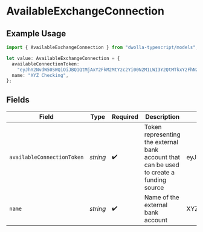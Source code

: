 # AvailableExchangeConnection

## Example Usage

```typescript
import { AvailableExchangeConnection } from "dwolla-typescript/models";

let value: AvailableExchangeConnection = {
  availableConnectionToken:
    "eyJhY2NvdW50SWQiOiJBQ1QtMjAxY2FkM2MtYzc2Yi00N2M1LWI3Y2QtMTkxY2FhNzdlZWM5IiwibWVtYmVySWQiOiJNQlItZGNjZWY0ZWMtOGM4MC00NTlmLTlhMGItMTc1ZTA0OTJmZWIzIn0=",
  name: "XYZ Checking",
};
```

## Fields

| Field                                                                                                                                                | Type                                                                                                                                                 | Required                                                                                                                                             | Description                                                                                                                                          | Example                                                                                                                                              |
| ---------------------------------------------------------------------------------------------------------------------------------------------------- | ---------------------------------------------------------------------------------------------------------------------------------------------------- | ---------------------------------------------------------------------------------------------------------------------------------------------------- | ---------------------------------------------------------------------------------------------------------------------------------------------------- | ---------------------------------------------------------------------------------------------------------------------------------------------------- |
| `availableConnectionToken`                                                                                                                           | *string*                                                                                                                                             | :heavy_check_mark:                                                                                                                                   | Token representing the external bank account that can be used to create a funding source                                                             | eyJhY2NvdW50SWQiOiJBQ1QtMjAxY2FkM2MtYzc2Yi00N2M1LWI3Y2QtMTkxY2FhNzdlZWM5IiwibWVtYmVySWQiOiJNQlItZGNjZWY0ZWMtOGM4MC00NTlmLTlhMGItMTc1ZTA0OTJmZWIzIn0= |
| `name`                                                                                                                                               | *string*                                                                                                                                             | :heavy_check_mark:                                                                                                                                   | Name of the external bank account                                                                                                                    | XYZ Checking                                                                                                                                         |
